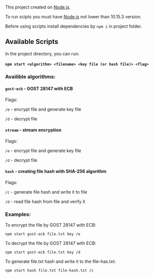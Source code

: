 This project created on [Node.js](https://nodejs.org/en/).

To run scipts you must have [Node.js](https://nodejs.org/en/) not lower than 10.15.3 version.

Before using scripts install dependencies by `npm i` in project folder.

## Available Scripts

In the project directory, you can run:

#### `npm start <algorithm> <filename> <key file (or hash file)> <flag>`

### Availible algorithms:

#### `gost-ecb` - GOST 28147 with ECB

Flags:

`/e` - encrypt file and generate key file

`/d` - decrypt file

#### `stream` - stream encryption

Flags:

`/e` - encrypt file and generate key file

`/d` - decrypt file

#### `hash` - creating file hash with SHA-256 algorithm

Flags:

`/c` - generate file hash and write it to file

`/d` - read file hash from file and verify it

### Examples:

To encrypt the file by GOST 28147 with ECB:

`npm start gost-ecb file.txt key /e`

To decrypt the file by GOST 28147 with ECB:

`npm start gost-ecb file.txt key /d`

To generate file.txt hash and write it to the file-has.txt:

`npm start hash file.txt file-hash.txt /c`

